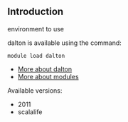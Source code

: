 ## Introduction
environment to use 

dalton is available using the command:

```
module load dalton
```

* [More about dalton]()
* [More about modules](Local:/systems/lisa/software/modules)

Available versions:

* 2011
* scalalife